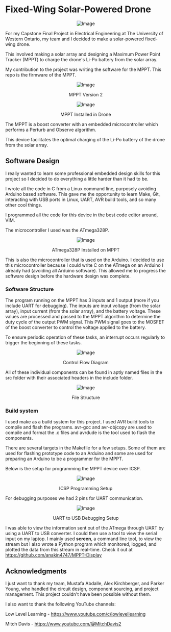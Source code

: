 # Fixed-Wing Solar-Powered Drone

<p align="center">
  <img src=".docs/Finished-Drone-Top-View.png" alt="Image">
</p>


For my Capstone Final Project in Electrical Engineering at The University of Western Ontario, my team and I decided to make a solar-powered fixed-wing drone. 

This involved making a solar array and designing a Maximum Power Point Tracker (MPPT) to charge the drone's Li-Po battery from the solar array.

My contribution to the project was writing the software for the MPPT. This repo is the firmware of the MPPT.

<p align="center">
  <img src=".docs/MPPT-V2.jpeg" alt="Image">
</p>
<p align="center">MPPT Version 2</p>

<p align="center">
  <img src=".docs/Drone-Internals.jpeg" alt="Image">
</p>
<p align="center">MPPT Installed in Drone</p>


The MPPT is a boost converter with an embedded microcontroller which performs a Perturb and Observe algorithm.

This device facilitates the optimal charging of the Li-Po battery of the drone from the solar array.

## Software Design

I really wanted to learn some professional embedded design skills for this project so I decided to do everything a little harder than it had to be.

I wrote all the code in C from a Linux command line, purposely avoiding Arduino based software. This gave me the opportunity to learn Make, Git, interacting with USB ports in Linux, UART, AVR build tools, and so many other cool things.

I programmed all the code for this device in the best code editor around, VIM.

The microcontroller I used was the ATmega328P. 

<p align="center">
  <img src=".docs/ATmega328P.png" alt="Image">
</p>
<p align="center">ATmega328P Installed on MPPT</p>

This is also the microcontroller that is used on the Arduino. I decided to use this microcontroller because I could write C on the ATmega on an Arduino I already had (avoiding all Arduino software). This allowed me to progress the software design before the hardware design was complete.

### Software Structure

The program running on the MPPT has 3 inputs and 1 output (more if you include UART for debugging).
The inputs are input voltage (from the solar array), input current (from the solar array), and the battery voltage. These values are processed and passed to the MPPT algorithm to determine the duty cycle of the output PWM signal. This PWM signal goes to the MOSFET of the boost converter to control the voltage applied to the battery.

To ensure periodic operation of these tasks, an interrupt occurs regularly to trigger the beginning of these tasks.

<p align="center">
  <img src=".docs/Control-Flow.png" alt="Image">
</p>
<p align="center">Control Flow Diagram</p>

All of these individual components can be found in aptly named files in the src folder with their associated headers in the include folder.

<p align="center">
  <img src=".docs/files.png" alt="Image">
</p>
<p align="center">File Structure</p>

### Build system

I used make as a build system for this project. I used AVR build tools to compile and flash the programs. avr-gcc and avr-objcopy are used to compile and format the .c files and avrdude is the tool used to flash the components.

There are several targets in the Makefile for a few setups. Some of them are used for flashing prototype code to an Arduino and some are used for preparing an Arduino to be a programmer for the MPPT.

Below is the setup for programming the MPPT device over ICSP.

<p align="center">
  <img src=".docs/ICSP-MPPT2.jpeg" alt="Image">
</p>
<p align="center">ICSP Programming Setup</p>

For debugging purposes we had 2 pins for UART communication.

<p align="center">
  <img src=".docs/UART-USB-MPPT.jpeg" alt="Image">
</p>
<p align="center">UART to USB Debugging Setup</p>

I was able to view the information sent out of the ATmega through UART by using a UART to USB converter. I could then use a tool to view the serial input on my laptop. I mainly used **screen**, a command line tool, to view the stream but I also wrote a Python program which monitored, logged, and plotted the data from this stream in real-time. Check it out at https://github.com/anakin4747/MPPT-Display

## Acknowledgments
I just want to thank my team, Mustafa Abdalle, Alex Kirchberger, and Parker Young, who handled the circuit design, component sourcing, and project management. This project couldn't have been possible without them.

I also want to thank the following YouTube channels:

Low Level Learning - https://www.youtube.com/c/lowlevellearning

Mitch Davis - https://www.youtube.com/@MitchDavis2
